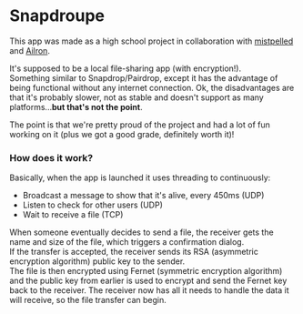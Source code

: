 # Snapdroupe
This app was made as a high school project in collaboration with [mistpelled](https://github.com/mistpelled) and [Ailron](https://github.com/Ailron).

It's supposed to be a local file-sharing app (with encryption!).  
Something similar to Snapdrop/Pairdrop, except it has the advantage of being functional without any internet connection. Ok, the disadvantages are that it's probably slower, not as stable and doesn't support as many platforms...**but that's not the point**.

The point is that we're pretty proud of the project and had a lot of fun working on it (plus we got a good grade, definitely worth it)!

### How does it work?  
Basically, when the app is launched it uses threading to continuously:
- Broadcast a message to show that it's alive, every 450ms (UDP)
- Listen to check for other users (UDP)
- Wait to receive a file (TCP)

When someone eventually decides to send a file, the receiver gets the name and size of the file, which triggers a confirmation dialog.  
If the transfer is accepted, the receiver sends its RSA (asymmetric encryption algorithm) public key to the sender.  
The file is then encrypted using Fernet (symmetric encryption algorithm) and the public key from earlier is used to encrypt and send the Fernet key back to the receiver.
The receiver now has all it needs to handle the data it will receive, so the file transfer can begin.
